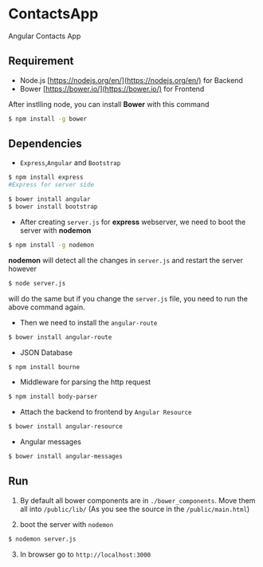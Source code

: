 # ContactsApp
Angular Contacts App



## Requirement
* Node.js [https://nodejs.org/en/](https://nodejs.org/en/) for Backend
* Bower [https://bower.io/](https://bower.io/) for Frontend 

After instlling node, you can install **Bower** with this command
```bash
$ npm install -g bower
```

## Dependencies
* ```Express```,```Angular``` and ```Bootstrap```

```bash
$ npm install express
#Express for server side

$ bower install angular
$ bower install bootstrap
```

* After creating ```server.js``` for **express** webserver, we need to boot the server with **nodemon**
```bash
$ npm install -g nodemon
```
**nodemon** will detect all the changes in ``server.js`` and restart the server however
```bash
$ node server.js
```
will do the same but if you change the ```server.js``` file, you need to run the above command again.

* Then we need to install the ```angular-route```
```bash
$ bower install angular-route
```

* JSON Database 
```bash
$ npm install bourne
```

* Middleware for parsing the http request
```bash
$ npm install body-parser
```

* Attach the backend to frontend by ```Angular Resource```
```bash
$ bower install angular-resource
```

* Angular messages
```bash
$ bower install angular-messages
```

## Run
1. By default all bower components are in  ```./bower_components```. Move them all into ```/public/lib/``` (As you see the source in the ```/public/main.html```)

2. boot the server with ```nodemon```
```bash
$ nodemon server.js
```

3. In browser go to ```http://localhost:3000```

